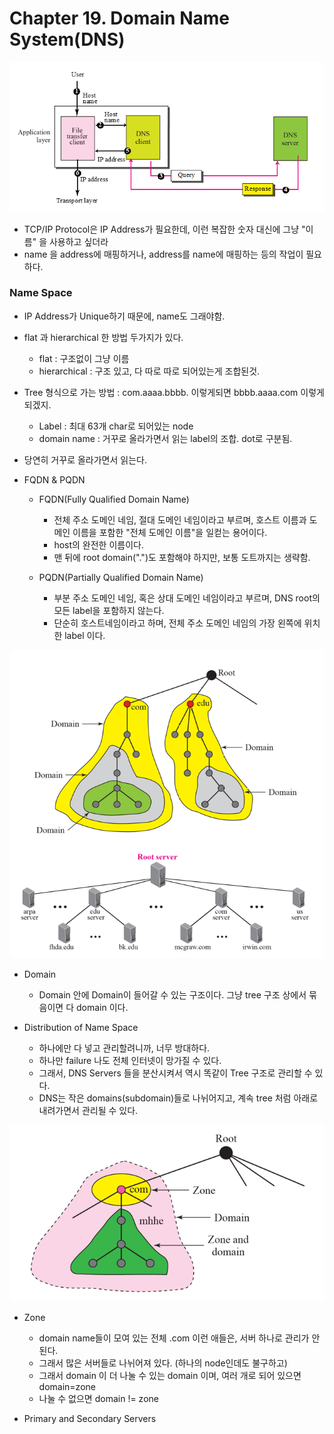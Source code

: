 # Chapter 19. Domain Name System(DNS)

<img src="images/CompNetwork_Ch19_1.png"/>

+ TCP/IP Protocol은 IP Address가 필요한데, 이런 복잡한 숫자 대신에 그냥 "이름" 을 사용하고 싶더라
+ name 을 address에 매핑하거나, address를 name에 매핑하는 등의 작업이 필요하다. 

### Name Space 

+ IP Address가 Unique하기 때문에, name도 그래야함. 
+ flat 과 hierarchical 한 방법 두가지가 있다.
  - flat : 구조없이 그냥 이름
  - hierarchical : 구조 있고, 다 따로 따로 되어있는게 조합된것. 

+ Tree 형식으로 가는 방법 : com.aaaa.bbbb. 이렇게되면 bbbb.aaaa.com 이렇게 되겠지.
  - Label : 최대 63개 char로 되어있는 node
  - domain name : 거꾸로 올라가면서 읽는 label의 조합. dot로 구분됨. 
+ 당연히 거꾸로 올라가면서 읽는다. 

+ FQDN & PQDN
  - FQDN(Fully Qualified Domain Name)
    - 전체 주소 도메인 네임, 절대 도메인 네임이라고 부르며, 호스트 이름과 도메인 이름을 포함한 "전체 도메인 이름"을 일컫는 용어이다.
    - host의 완전한 이름이다. 
    - 맨 뒤에 root domain(".")도 포함해야 하지만, 보통 도트까지는 생략함.

  - PQDN(Partially Qualified Domain Name)
    - 부분 주소 도메인 네임, 혹은 상대 도메인 네임이라고 부르며, DNS root의 모든 label을 포함하지 않는다. 
    - 단순히 호스트네임이라고 하며, 전체 주소 도메인 네임의 가장 왼쪽에 위치한 label 이다. 

<img src="images/CompNetwork_Ch19_2.png"/>

+ Domain 
  - Domain 안에 Domain이 들어갈 수 있는 구조이다. 그냥 tree 구조 상에서 묶음이면 다 domain 이다.

+ Distribution of Name Space
  - 하나에만 다 넣고 관리할려니까, 너무 방대하다. 
  - 하나만 failure 나도 전체 인터넷이 망가질 수 있다. 
  - 그래서, DNS Servers 들을 분산시켜서 역시 똑같이 Tree 구조로 관리할 수 있다. 
  - DNS는 작은 domains(subdomain)들로 나뉘어지고, 계속 tree 처럼 아래로 내려가면서 관리될 수 있다.

<img src="images/CompNetwork_Ch19_3.png"/>
  
+ Zone  
  - domain name들이 모여 있는 전체 .com 이런 애들은, 서버 하나로 관리가 안된다. 
  - 그래서 많은 서버들로 나뉘어져 있다. (하나의 node인데도 불구하고)
  - 그래서 domain 이 더 나눌 수 있는 domain 이며, 여러 개로 되어 있으면 domain=zone
  - 나눌 수 없으면 domain != zone
  
+ Primary and Secondary Servers


